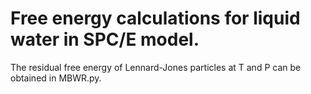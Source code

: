 
# Free energy calculations for liquid water in SPC/E model.
The residual free energy of Lennard-Jones particles at T and P can be obtained in MBWR.py. 
